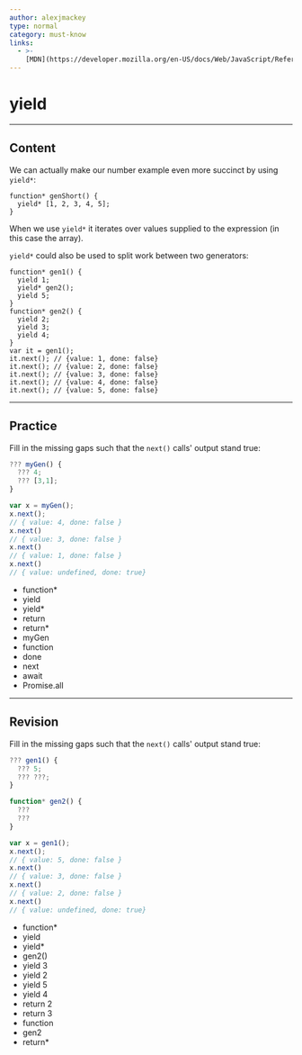 ```yaml
---
author: alexjmackey
type: normal
category: must-know
links:
  - >-
    [MDN](https://developer.mozilla.org/en-US/docs/Web/JavaScript/Reference/Operators/yield#Examples){website}
---
```


# yield


---

## Content

We can actually make our number example even more succinct by using `yield*`:

```plain-text
function* genShort() {
  yield* [1, 2, 3, 4, 5];
}
```

When we use `yield*` it iterates over values supplied to the expression (in this case the array).

`yield*` could also be used to split work between two generators:

```plain-text
function* gen1() {
  yield 1;
  yield* gen2();
  yield 5;
}
function* gen2() {
  yield 2;
  yield 3;
  yield 4;
}
var it = gen1();
it.next(); // {value: 1, done: false}
it.next(); // {value: 2, done: false}
it.next(); // {value: 3, done: false}
it.next(); // {value: 4, done: false}
it.next(); // {value: 5, done: false}
```


---

## Practice

Fill in the missing gaps such that the `next()` calls' output stand true:

```javascript
??? myGen() {
  ??? 4;
  ??? [3,1];
}

var x = myGen();
x.next();
// { value: 4, done: false }
x.next()
// { value: 3, done: false }
x.next()
// { value: 1, done: false }
x.next()
// { value: undefined, done: true}
```

- function*
- yield
- yield*
- return
- return*
- myGen
- function
- done
- next
- await
- Promise.all


---

## Revision

Fill in the missing gaps such that the `next()` calls' output stand true:

```javascript
??? gen1() {
  ??? 5;
  ??? ???;
}

function* gen2() {
  ???
  ???
}

var x = gen1();
x.next();
// { value: 5, done: false }
x.next()
// { value: 3, done: false }
x.next()
// { value: 2, done: false }
x.next()
// { value: undefined, done: true}
```

- function*
- yield
- yield*
- gen2()
- yield 3
- yield 2
- yield 5
- yield 4
- return 2
- return 3
- function
- gen2
- return*
 
